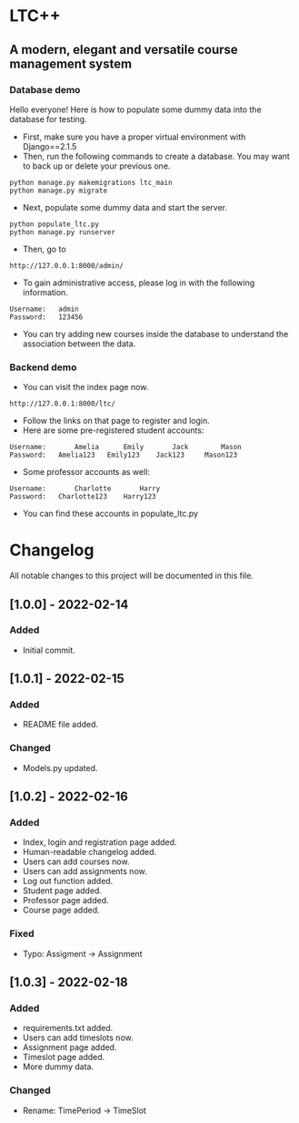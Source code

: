 # LTC++
## A modern, elegant and versatile course management system
### Database demo
Hello everyone! Here is how to populate some dummy data into the database for testing.

* First, make sure you have a proper virtual environment with Django==2.1.5
* Then, run the following commands to create a database.
  You may want to back up or delete your previous one.

```
python manage.py makemigrations ltc_main
python manage.py migrate
```

* Next, populate some dummy data and start the server.

```
python populate_ltc.py
python manage.py runserver
```

* Then, go to

```
http://127.0.0.1:8000/admin/
```

* To gain administrative access, please log in with the following information.

```
Username: 	admin
Password: 	123456
```
* You can try adding new courses inside the database to understand the 
  association between the data.
### Backend demo
* You can visit the index page now.
```
http://127.0.0.1:8000/ltc/
```
* Follow the links on that page to register and login.
* Here are some pre-registered student accounts:
```
Username:       Amelia      Emily       Jack        Mason
Password: 	Amelia123   Emily123    Jack123     Mason123
```
* Some professor accounts as well:
```
Username:       Charlotte       Harry
Password: 	Charlotte123    Harry123
```
* You can find these accounts in populate_ltc.py

# Changelog
All notable changes to this project will be documented in this file.
## [1.0.0] - 2022-02-14
### Added
* Initial commit.
## [1.0.1] - 2022-02-15
### Added
* README file added.
### Changed
* Models.py updated.
## [1.0.2] - 2022-02-16
### Added
* Index, login and registration page added.
* Human-readable changelog added.
* Users can add courses now.
* Users can add assignments now.
* Log out function added.
* Student page added.
* Professor page added.
* Course page added.
### Fixed
* Typo:   Assigment -> Assignment
## [1.0.3] - 2022-02-18
### Added
* requirements.txt added.
* Users can add timeslots now.
* Assignment page added.
* Timeslot page added.
* More dummy data.
### Changed
* Rename: TimePeriod -> TimeSlot

